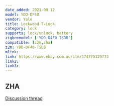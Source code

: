 ```yaml
---
date_added: 2021-09-12
model: YDD-DF40
vendor: Yale
title: Lockwood T-Lock
category: lock
supports: lock/unlock, battery
zigbeemodel: ['YDD-D4F0 TSDB']
compatible: [z2m,zha]
z2m: YDD-DF40-TSDB
mlink: 
link: https://www.ebay.com.au/itm/174775125773
link2: 
link3: 
---
```


## ZHA
[Discussion thread](https://community.home-assistant.io/t/zha-lock-setup/124185/19?u=hass10)
